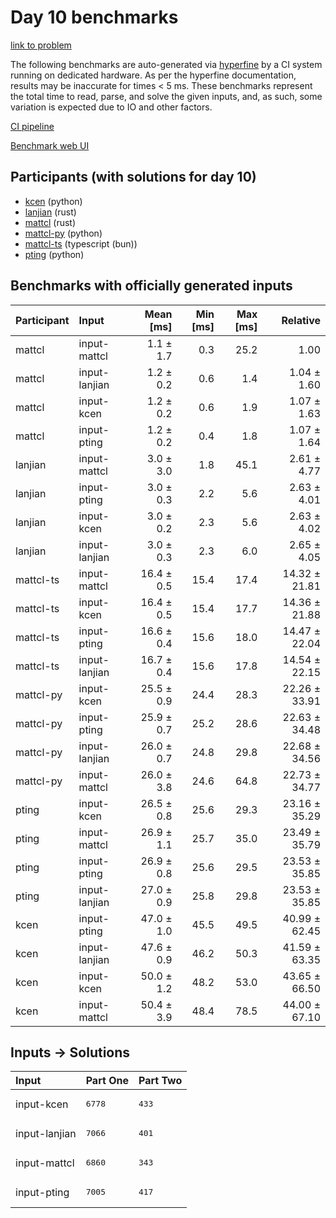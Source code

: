 # Day 10 benchmarks

[link to problem](https://adventofcode.com/2023/day/10)

The following benchmarks are auto-generated via
[hyperfine](https://github.com/sharkdp/hyperfine) by a CI system running on
dedicated hardware. As per the hyperfine documentation, results may be
inaccurate for times < 5 ms. These benchmarks represent the total time to read,
parse, and solve the given inputs, and, as such, some variation is expected due
to IO and other factors.

[CI pipeline](http://ci.papercode.net:8080/teams/main/pipelines/aoc2023)

[Benchmark web UI](https://aoc.ancalagon.black)


## Participants (with solutions for day 10)

- [kcen](https://github.com/kcen/aoc2023) (python)
- [lanjian](https://github.com/lanjian/aoc-2023) (rust)
- [mattcl](https://github.com/mattcl/aoc2023) (rust)
- [mattcl-py](https://github.com/mattcl/aoc2023-py) (python)
- [mattcl-ts](https://github.com/mattcl/aoc2023-js) (typescript (bun))
- [pting](https://github.com/pting/aoc2023) (python)


## Benchmarks with officially generated inputs

| Participant | Input | Mean [ms] | Min [ms] | Max [ms] | Relative |
|:---|:---|---:|---:|---:|---:|
| mattcl | input-mattcl | 1.1 ± 1.7 | 0.3 | 25.2 | 1.00 |
| mattcl | input-lanjian | 1.2 ± 0.2 | 0.6 | 1.4 | 1.04 ± 1.60 |
| mattcl | input-kcen | 1.2 ± 0.2 | 0.6 | 1.9 | 1.07 ± 1.63 |
| mattcl | input-pting | 1.2 ± 0.2 | 0.4 | 1.8 | 1.07 ± 1.64 |
| lanjian | input-mattcl | 3.0 ± 3.0 | 1.8 | 45.1 | 2.61 ± 4.77 |
| lanjian | input-pting | 3.0 ± 0.3 | 2.2 | 5.6 | 2.63 ± 4.01 |
| lanjian | input-kcen | 3.0 ± 0.2 | 2.3 | 5.6 | 2.63 ± 4.02 |
| lanjian | input-lanjian | 3.0 ± 0.3 | 2.3 | 6.0 | 2.65 ± 4.05 |
| mattcl-ts | input-mattcl | 16.4 ± 0.5 | 15.4 | 17.4 | 14.32 ± 21.81 |
| mattcl-ts | input-kcen | 16.4 ± 0.5 | 15.4 | 17.7 | 14.36 ± 21.88 |
| mattcl-ts | input-pting | 16.6 ± 0.4 | 15.6 | 18.0 | 14.47 ± 22.04 |
| mattcl-ts | input-lanjian | 16.7 ± 0.4 | 15.6 | 17.8 | 14.54 ± 22.15 |
| mattcl-py | input-kcen | 25.5 ± 0.9 | 24.4 | 28.3 | 22.26 ± 33.91 |
| mattcl-py | input-pting | 25.9 ± 0.7 | 25.2 | 28.6 | 22.63 ± 34.48 |
| mattcl-py | input-lanjian | 26.0 ± 0.7 | 24.8 | 29.8 | 22.68 ± 34.56 |
| mattcl-py | input-mattcl | 26.0 ± 3.8 | 24.6 | 64.8 | 22.73 ± 34.77 |
| pting | input-kcen | 26.5 ± 0.8 | 25.6 | 29.3 | 23.16 ± 35.29 |
| pting | input-mattcl | 26.9 ± 1.1 | 25.7 | 35.0 | 23.49 ± 35.79 |
| pting | input-pting | 26.9 ± 0.8 | 25.6 | 29.5 | 23.53 ± 35.85 |
| pting | input-lanjian | 27.0 ± 0.9 | 25.8 | 29.8 | 23.53 ± 35.85 |
| kcen | input-pting | 47.0 ± 1.0 | 45.5 | 49.5 | 40.99 ± 62.45 |
| kcen | input-lanjian | 47.6 ± 0.9 | 46.2 | 50.3 | 41.59 ± 63.35 |
| kcen | input-kcen | 50.0 ± 1.2 | 48.2 | 53.0 | 43.65 ± 66.50 |
| kcen | input-mattcl | 50.4 ± 3.9 | 48.4 | 78.5 | 44.00 ± 67.10 |


## Inputs -> Solutions

| Input | Part One | Part Two |
|:---|:---|:---|
|input-kcen|<pre>6778</pre>|<pre>433</pre>|
|input-lanjian|<pre>7066</pre>|<pre>401</pre>|
|input-mattcl|<pre>6860</pre>|<pre>343</pre>|
|input-pting|<pre>7005</pre>|<pre>417</pre>|